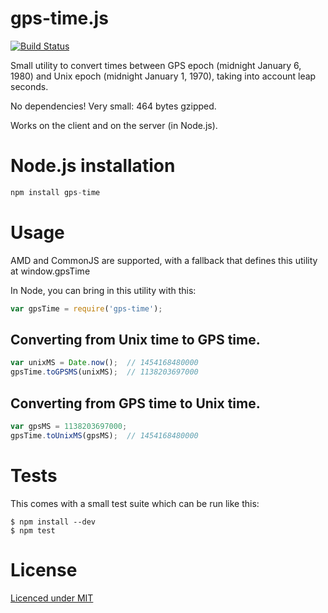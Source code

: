 # gps-time.js
[![Build Status](https://travis-ci.org/davidcalhoun/gps-time.js.svg?branch=master)](https://travis-ci.org/davidcalhoun/gps-time.js)

Small utility to convert times between GPS epoch (midnight January 6, 1980) and Unix epoch (midnight January 1, 1970), taking into account leap seconds.

No dependencies!  Very small: 464 bytes gzipped.

Works on the client and on the server (in Node.js).

# Node.js installation
```javascript
npm install gps-time
```

# Usage
AMD and CommonJS are supported, with a fallback that defines this utility at window.gpsTime

In Node, you can bring in this utility with this:

```javascript
var gpsTime = require('gps-time');
```


## Converting from Unix time to GPS time.
```javascript
var unixMS = Date.now();  // 1454168480000
gpsTime.toGPSMS(unixMS);  // 1138203697000
```

## Converting from GPS time to Unix time.
```javascript
var gpsMS = 1138203697000;
gpsTime.toUnixMS(gpsMS);  // 1454168480000
```


# Tests
This comes with a small test suite which can be run like this:

```
$ npm install --dev
$ npm test
```

# License
[Licenced under MIT](https://github.com/davidcalhoun/gps-time.js/blob/master/LICENSE)
